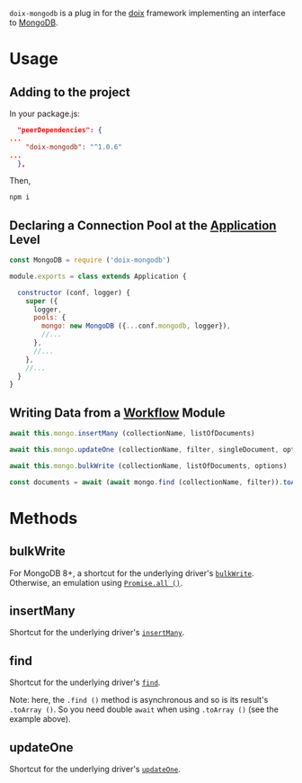 `doix-mongodb` is a plug in for the [doix](https://github.com/do-/node-doix) framework implementing an interface to [MongoDB](https://www.mongodb.com/).

# Usage
## Adding to the project
In your package.js:

```json
  "peerDependencies": {
...
    "doix-mongodb": "^1.0.6"
...
  },
```

Then,

```sh
npm i
```

## Declaring a Connection Pool at the [Application](https://github.com/do-/node-doix/wiki/Application) Level

```js
const MongoDB = require ('doix-mongodb')

module.exports = class extends Application {

  constructor (conf, logger) {				
    super ({
      logger,    
      pools: {
        mongo: new MongoDB ({...conf.mongodb, logger}),
        //...
      },
      //...
    },
    //...
  }
}
```

## Writing Data from a [Workflow](https://github.com/do-/node-doix?tab=readme-ov-file#the-workflow) Module

```js
await this.mongo.insertMany (collectionName, listOfDocuments)

await this.mongo.updateOne (collectionName, filter, singleDocument, options)

await this.mongo.bulkWrite (collectionName, listOfDocuments, options)

const documents = await (await mongo.find (collectionName, filter)).toArray () // sic: `await` bis
```

# Methods
## bulkWrite
For MongoDB 8+, a shortcut for the underlying driver's [`bulkWrite`](https://www.geeksforgeeks.org/node-js/mongoose-document-model-bulkwrite-api/). Otherwise, an emulation using [`Promise.all ()`](https://developer.mozilla.org/en-US/docs/Web/JavaScript/Reference/Global_Objects/Promise/all).


## insertMany
Shortcut for the underlying driver's [`insertMany`](https://github.com/mongodb/node-mongodb-native?tab=readme-ov-file#insert-a-document).

## find
Shortcut for the underlying driver's [`find`](https://github.com/mongodb/node-mongodb-native?tab=readme-ov-file#find-documents-with-a-query-filter).

Note: here, the `.find ()` method is asynchronous and so is its result's `.toArray ()`. So you need double `await` when using `.toArray ()` (see the example above).

## updateOne 
Shortcut for the underlying driver's [`updateOne`](https://github.com/mongodb/node-mongodb-native?tab=readme-ov-file#update-a-document).
